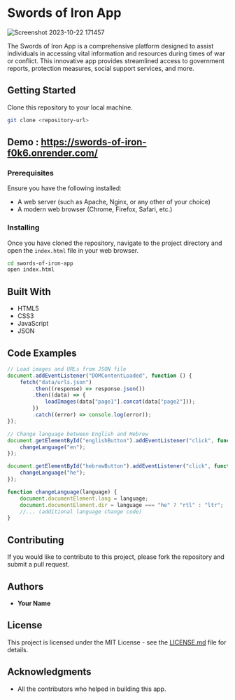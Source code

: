 # Swords of Iron App
![Screenshot 2023-10-22 171457](https://github.com/DanPongo/-Swords-of-Iron-information-for-citizens/assets/106473315/1cf74cc4-b69c-421f-a9e7-1c1d461ca304)




The Swords of Iron App is a comprehensive platform designed to assist individuals in accessing vital information and resources during times of war or conflict. This innovative app provides streamlined access to government reports, protection measures, social support services, and more.

## Getting Started


Clone this repository to your local machine.
```bash
git clone <repository-url>
```
## Demo : https://swords-of-iron-f0k6.onrender.com/

### Prerequisites

Ensure you have the following installed:

- A web server (such as Apache, Nginx, or any other of your choice)
- A modern web browser (Chrome, Firefox, Safari, etc.)

### Installing

Once you have cloned the repository, navigate to the project directory and open the `index.html` file in your web browser.

```bash
cd swords-of-iron-app
open index.html
```

## Built With

- HTML5
- CSS3
- JavaScript
- JSON

## Code Examples

```javascript
// Load images and URLs from JSON file
document.addEventListener("DOMContentLoaded", function () {
    fetch("data/urls.json")
        .then((response) => response.json())
        .then((data) => {
            loadImages(data["page1"].concat(data["page2"]));
        })
        .catch((error) => console.log(error));
});

// Change language between English and Hebrew
document.getElementById("englishButton").addEventListener("click", function() {
    changeLanguage("en");
});

document.getElementById("hebrewButton").addEventListener("click", function() {
    changeLanguage("he");
});

function changeLanguage(language) {
    document.documentElement.lang = language;
    document.documentElement.dir = language === "he" ? "rtl" : "ltr";
    //... (additional language change code)
}
```

## Contributing

If you would like to contribute to this project, please fork the repository and submit a pull request.

## Authors

- **Your Name**

## License

This project is licensed under the MIT License - see the [LICENSE.md](LICENSE.md) file for details.

## Acknowledgments

- All the contributors who helped in building this app.
